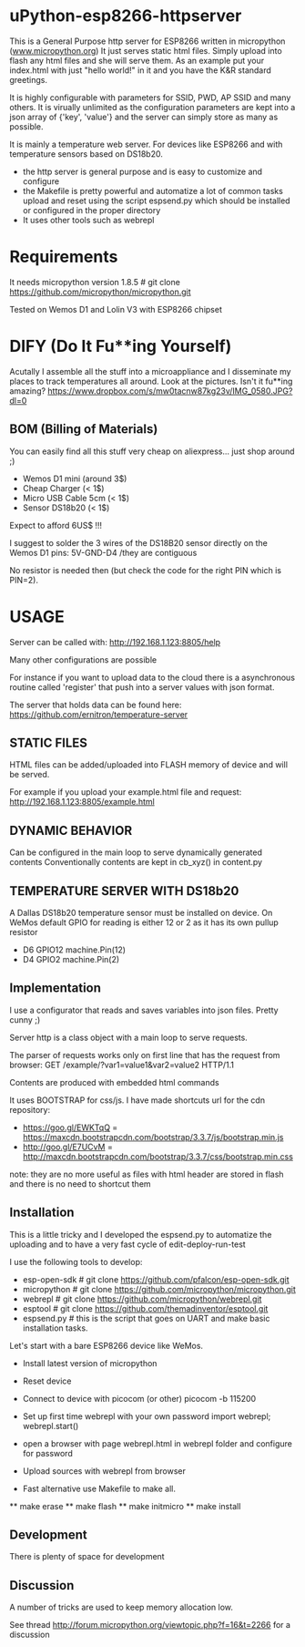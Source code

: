 # uPython-esp8266-httpserver

This is a General Purpose http server for ESP8266 written in micropython (www.micropython.org)
It just serves static html files. Simply upload into flash any html files and she will serve them. 
As an example put your index.html with just "hello world!" in it and you have the K&R standard greetings.

It is highly configurable with parameters for SSID, PWD, AP SSID and many others. It is virually unlimited as the configuration parameters are kept into a json array of {'key', 'value'} and the server can simply store as many as possible.

It is mainly a temperature web server. For devices like ESP8266 and with temperature sensors based on DS18b20. 

*  the http server is general purpose and is easy to customize and configure
*  the Makefile is pretty powerful and automatize a lot of common tasks upload and reset using the script espsend.py 
which should be installed or configured in the proper directory
*  It uses other tools such as webrepl 


# Requirements

It needs micropython version 1.8.5
    # git clone https://github.com/micropython/micropython.git

Tested on Wemos D1 and Lolin V3 with ESP8266 chipset

# DIFY (Do It Fu**ing Yourself)

Acutally I assemble all the stuff into a microappliance and I disseminate my places to track temperatures all around.
Look at the pictures. Isn't it fu**ing amazing?
https://www.dropbox.com/s/mw0tacnw87kg23v/IMG_0580.JPG?dl=0

## BOM (Billing of Materials)

You can easily find all this stuff very cheap on aliexpress... just shop around ;)

* Wemos D1 mini (around 3$)
* Cheap Charger (< 1$)
* Micro USB Cable 5cm (< 1$)
* Sensor DS18b20 (< 1$)

Expect to afford 6US$ !!!

I suggest to solder the 3 wires of the DS18B20 sensor directly on the Wemos D1 pins: 5V-GND-D4 /they are contiguous

No resistor is needed then (but check the code for the right PIN which is PIN=2).

# USAGE
Server can be called with: http://192.168.1.123:8805/help 

Many other configurations are possible

For instance if you want to upload data to the cloud there is a asynchronous routine called 'register' that push into a server values with json format.

The server that holds data can be found here:
    https://github.com/ernitron/temperature-server

## STATIC FILES
HTML files can be added/uploaded into FLASH memory of device and will be served.

For example if you upload your example.html file and request: http://192.168.1.123:8805/example.html

## DYNAMIC BEHAVIOR
Can be configured in the main loop to serve dynamically generated contents
Conventionally contents are kept in cb_xyz() in content.py

## TEMPERATURE SERVER WITH DS18b20
A Dallas DS18b20 temperature sensor must be installed on device. 
On WeMos default GPIO for reading is either 12 or 2 as it has its own pullup resistor

*   D6	GPIO12	machine.Pin(12)
*   D4	GPIO2	machine.Pin(2)

## Implementation

I use a configurator that reads and saves variables into json files. Pretty cunny ;)

Server http is a class object with a main loop to serve requests.

The parser of requests works only on first line that has the request from browser:
    GET /example/?var1=value1&var2=value2 HTTP/1.1

Contents are produced with embedded html commands

It uses BOOTSTRAP for css/js. I have made shortcuts url for the cdn repository:
* https://goo.gl/EWKTqQ = https://maxcdn.bootstrapcdn.com/bootstrap/3.3.7/js/bootstrap.min.js        
* http://goo.gl/E7UCvM =  http://maxcdn.bootstrapcdn.com/bootstrap/3.3.7/css/bootstrap.min.css

note: they are no more useful as files with html header are stored in flash and there is no need to shortcut them


## Installation

This is a little tricky and I developed the espsend.py to automatize the uploading and to have a very fast cycle of edit-deploy-run-test

I use the following tools to develop:

*   esp-open-sdk # git clone https://github.com/pfalcon/esp-open-sdk.git 
*   micropython # git clone https://github.com/micropython/micropython.git
*   webrepl # git clone https://github.com/micropython/webrepl.git
*   esptool # git clone https://github.com/themadinventor/esptool.git 
*   espsend.py # this is the script that goes on UART and make basic installation tasks.

Let's start with a bare ESP8266 device like WeMos.

* Install latest version of micropython
* Reset device
* Connect to device with picocom (or other)
    picocom -b 115200
* Set up first time webrepl with your own password
    import webrepl; webrepl.start()
* open a browser with page webrepl.html in webrepl folder and configure for password
* Upload sources with webrepl from browser

* Fast alternative use Makefile to make all.

**    make erase
**    make flash
**    make initmicro
**    make install

## Development

There is plenty of space for development

## Discussion

A number of tricks are used to keep memory allocation low. 

See thread http://forum.micropython.org/viewtopic.php?f=16&t=2266 for a discussion



